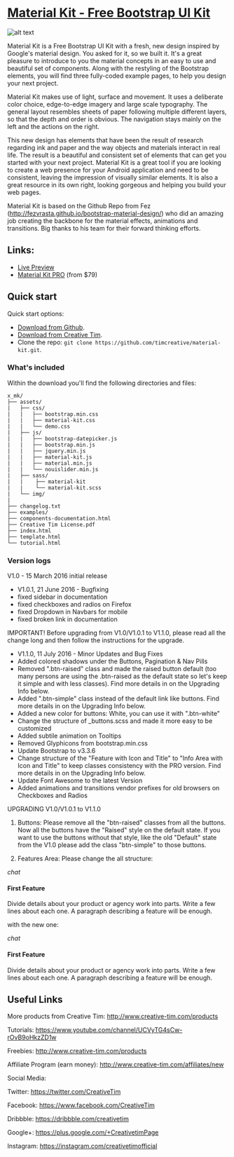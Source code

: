 # [Material Kit - Free Bootstrap UI Kit](http://demos.creative-tim.com/material-kit/index.html)

![alt text](http://s3.amazonaws.com/creativetim_bucket/products/38/original/opt_mk_thumbnail.jpg "Material Kit Free")

Material Kit is a Free Bootstrap UI Kit with a fresh, new design inspired by Google's material design. You asked for it, so we built it. It's a great pleasure to introduce to you the material concepts in an easy to use and beautiful set of components. Along with the restyling of the Bootstrap elements, you will find three fully-coded example pages, to help you design your next project.

Material Kit makes use of light, surface and movement. It uses a deliberate color choice, edge-to-edge imagery and large scale typography. The general layout resembles sheets of paper following multiple different layers, so that the depth and order is obvious. The navigation stays mainly on the left and the actions on the right.

This new design has elements that have been the result of research regarding ink and paper and the way objects and materials interact in real life. The result is a beautiful and consistent set of elements that can get you started with your next project. Material Kit is a great tool if you are looking to create a web presence for your Android application and need to be consistent, leaving the impression of visually similar elements. It is also a great resource in its own right, looking gorgeous and helping you build your web pages.

Material Kit is based on the Github Repo from Fez (http://fezvrasta.github.io/bootstrap-material-design/) who did an amazing job creating the backbone for the material effects, animations and transitions. Big thanks to his team for their forward thinking efforts.

## Links:

+ [Live Preview](http://demos.creative-tim.com/material-kit/index.html)
+ [Material Kit PRO](http://demos.creative-tim.com/material-kit-pro/presentation.html) (from $79)

## Quick start

Quick start options:

- [Download from Github](https://github.com/timcreative/material-kit/releases/tag/v1.1.0).
- [Download from Creative Tim](http://www.creative-tim.com/product/material-kit).
- Clone the repo: `git clone https://github.com/timcreative/material-kit.git`.


### What's included

Within the download you'll find the following directories and files:

```
x_mk/
├── assets/
|   ├── css/
|   |   ├── bootstrap.min.css
|   |   ├── material-kit.css
|   |   └── demo.css
|   ├── js/
|   |   ├── bootstrap-datepicker.js
|   |   ├── bootstrap.min.js
|   |   ├── jquery.min.js
|   |   ├── material-kit.js
|   |   ├── material.min.js
|   |   └── nouislider.min.js
|   ├── sass/
|   |    ├── material-kit
|   |    └── material-kit.scss
|   └── img/
|
├── changelog.txt
├── examples/
├── components-documentation.html
├── Creative Tim License.pdf
├── index.html
├── template.html
└── tutorial.html

```

### Version logs

V1.0 - 15 March 2016 initial release

- V1.0.1, 21 June 2016 - Bugfixing
 - fixed sidebar in documentation
 - fixed checkboxes and radios on Firefox
 - fixed Dropdown in Navbars for mobile
 - fixed broken link in documentation

IMPORTANT! Before upgrading from V1.0/V1.0.1 to V1.1.0, please read all the change long and then follow the instructions for the upgrade.

- V1.1.0, 11 July 2016 - Minor Updates and Bug Fixes
 - Added colored shadows under the Buttons, Pagination & Nav Pills
 - Removed ".btn-raised" class and made the raised button default (too many persons are using the .btn-raised as the default state so let's keep it simple and with less classes). Find more details in on the Upgrading Info below.
 - Added ".btn-simple" class instead of the default link like buttons. Find more details in on the Upgrading Info below.
 - Added a new color for buttons: White, you can use it with ".btn-white"
 - Change the structure of \_buttons.scss and made it more easy to be customized
 - Added subtile animation on Tooltips
 - Removed Glyphicons from bootstrap.min.css
 - Update Bootstrap to v3.3.6
 - Change structure of the "Feature with Icon and Title" to "Info Area with Icon and Title" to keep classes consistency with the PRO version. Find more details in on the Upgrading Info below.
 - Update Font Awesome to the latest Version
 - Added animations and transitions vendor prefixes for old browsers on Checkboxes and Radios

UPGRADING V1.0/V1.0.1 to V1.1.0

1. Buttons:
Please remove all the "btn-raised" classes from all the buttons. Now all the buttons have the "Raised" style on the default state. If you want to use the buttons without that style, like the old "Default" state from the V1.0 please add the class "btn-simple" to those buttons.

2. Features Area:
Please change the all structure:

<div class="feature feature-primary">
    <i class="material-icons">chat</i>
    <h4 class="title">First Feature</h4>
    <p class="description">Divide details about your product or agency work into parts. Write a few lines about each one. A paragraph describing a feature will be enough.</p>
</div>

with the new one:

<div class="info">
    <div class="icon icon-primary">
        <i class="material-icons">chat</i>
    </div>
    <h4 class="info-title">First Feature</h4>
    <p>Divide details about your product or agency work into parts. Write a few lines about each one. A paragraph describing a feature will be enough.</p>
</div>



## Useful Links

More products from Creative Tim: <http://www.creative-tim.com/products>

Tutorials: <https://www.youtube.com/channel/UCVyTG4sCw-rOvB9oHkzZD1w>

Freebies: <http://www.creative-tim.com/products>

Affiliate Program (earn money): <http://www.creative-tim.com/affiliates/new>

Social Media:

Twitter: <https://twitter.com/CreativeTim>

Facebook: <https://www.facebook.com/CreativeTim>

Dribbble: <https://dribbble.com/creativetim>

Google+: <https://plus.google.com/+CreativetimPage>

Instagram: <https://instagram.com/creativetimofficial>
